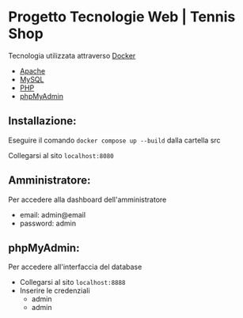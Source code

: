 # Progetto Tecnologie Web | Tennis Shop
Tecnologia utilizzata attraverso [Docker](https://www.docker.com/)
- [Apache](https://httpd.apache.org/)
- [MySQL](https://www.mysql.com/it/)
- [PHP](https://www.php.net/)
- [phpMyAdmin](https://www.phpmyadmin.net/)

## Installazione:
Eseguire il comando ``` docker compose up --build ``` dalla cartella src

Collegarsi al sito ``` localhost:8080 ```

## Amministratore:
Per accedere alla dashboard dell'amministratore
- email: admin@email
- password: admin

## phpMyAdmin:
Per accedere all'interfaccia del database
- Collegarsi al sito ``` localhost:8888 ```
- Inserire le credenziali
  - admin
  - admin
